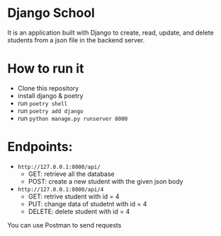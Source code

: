 # Django School

It is an application built with Django to create, read, update, and delete students from a json file in the backend server.

# How to run it

* Clone this repository
* install django & poetry
* run `poetry shell`
* run `poetry add django`
* run `python manage.py runserver 8000`

# Endpoints:

* `http://127.0.0.1:8000/api/` 
  * GET: retrieve all the database
  * POST: create a new student with the given json body
* `http://127.0.0.1:8000/api/4` 
  * GET: retrive student with id = 4
  * PUT: change data of studetnt with id = 4
  * DELETE: delete student with id = 4

You can use Postman to send requests
